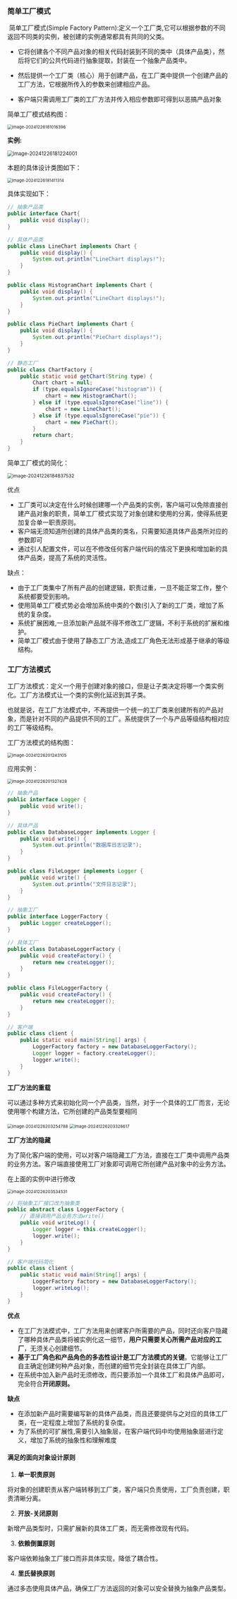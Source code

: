 ### 简单工厂模式

​	简单工厂模式(Simple Factory Pattern):定义一个工厂类,它可以根据参数的不同返回不同类的实例，被创建的实例通常都具有共同的父类。

- 它将创建各个不同产品对象的相关代码封装到不同的类中（具体产品类），然后将它们的公共代码进行抽象提取，封装在一个抽象产品类中。

- 然后提供一个工厂类（核心）用于创建产品，在工厂类中提供一个创建产品的工厂方法，它根据所传入的参数来创建相应产品。

- 客户端只需调用工厂类的工厂方法并传入相应参数即可得到以恶搞产品对象



简单工厂模式结构图：

<img src="https://typora-image-jiege.oss-cn-hangzhou.aliyuncs.com/jiegeisstudyingjava-12581/image-20241226181016396.png" alt="image-20241226181016396" style="zoom:67%;" />



**实例:**

<img src="https://typora-image-jiege.oss-cn-hangzhou.aliyuncs.com/jiegeisstudyingjava-12581/image-20241226181224001.png" alt="image-20241226181224001" style="zoom:80%;" />

本题的具体设计类图如下：

<img src="https://typora-image-jiege.oss-cn-hangzhou.aliyuncs.com/jiegeisstudyingjava-12581/image-20241226181411314.png" alt="image-20241226181411314" style="zoom:67%;" />

具体实现如下：

```java
// 抽象产品类
public interface Chart{
    public void display();
}

// 具体产品类
public class LineChart implements Chart {
    public void display() {
        System.out.println("LineChart displays!");
    }
}

public class HistogramChart implements Chart {
    public void display() {
        System.out.println("LineChart displays!");
    }
}

public class PieChart implements Chart {
    public void display() {
        System.out.println("PieChart displays!");
    }
}

// 静态工厂
public class ChartFactory {
    public static void getChart(String type) {
        Chart chart = null;
        if (type.equalsIgnoreCase("histogram")) {
            chart = new HistogramChart();
        } else if (type.equalsIgnoreCase("line")) {
            chart = new LineChart();
        } else if (type.equalsIgnoreCase("pie")) {
            chart = new PieChart();
        }
        return chart;
    }
}
```



简单工厂模式的简化：

<img src="https://typora-image-jiege.oss-cn-hangzhou.aliyuncs.com/jiegeisstudyingjava-12581/image-20241226184837532.png" alt="image-20241226184837532" style="zoom:75%;" />

优点

- 工厂类可以决定在什么时候创建哪一个产品类的实例，客户端可以免除直接创建产品对象的职责，简单工厂模式实现了对象创建和使用的分离，使得系统更加复合单一职责原则。
- 客户端无须知道所创建的具体产品类的类名，只需要知道具体产品类所对应的参数即可
- 通过引人配置文件，可以在不修改任何客户端代码的情况下更换和增加新的具体产品类，提高了系统的灵活性。

缺点：

- 由于工厂类集中了所有产品的创建逻辑，职责过重，一旦不能正常工作，整个系统都要受到影响。
- 使用简单工厂模式势必会增加系统中类的个数(引入了新的工厂类，增加了系统的复杂度。
- 系统扩展困难,一旦添加新产品就不得不修改工厂逻辑，不利于系统的扩展和维护。
- 简单工厂模式由于使用了静态工厂方法,造成工厂角色无法形成基于继承的等级结构。





### 工厂方法模式

工厂方法模式：定义一个用于创建对象的接口，但是让子类决定将哪一个类实例化。工厂方法模式让一个类的实例化延迟到其子类。

也就是说，在工厂方法模式中，不再提供一个统一的工厂类来创建所有的产品对象，而是针对不同的产品提供不同的工厂。系统提供了一个与产品等级结构相对应的工厂等级结构。



工厂方法模式的结构图：

<img src="https://typora-image-jiege.oss-cn-hangzhou.aliyuncs.com/jiegeisstudyingjava-12581/image-20241226201243105.png" alt="image-20241226201243105" style="zoom:67%;" />

应用实例：

<img src="https://typora-image-jiege.oss-cn-hangzhou.aliyuncs.com/jiegeisstudyingjava-12581/image-20241226201327428.png" alt="image-20241226201327428" style="zoom:67%;" />

```java
// 抽象产品
public interface Logger {
    public void write();
}

// 具体产品
public class DatabaseLogger implements Logger {
    public void write() {
        System.out.println("数据库日志记录");
    }
}

public class FileLogger implements Logger {
    public void write() {
        System.out.println("文件日志记录");
    }
}

// 抽象工厂
public interface LoggerFactory {
    public Logger createLogger();
}

// 具体工厂
public class DatabaseLoggerFactory {
    public void createFactory() {
        return new createLogger();
    }
}

public class FileLoggerFactory {
    public void createFactory() {
        return new createLogger();
    }
}

// 客户端
public class client {
    public static void main(String[] args) {
        LoggerFactory factory = new DatabaseLoggerFactory();
        Logger logger = factory.createLogger();
        logger.write();
    }
}
```



**工厂方法的重载**

可以通过多种方式来初始化同一个产品类，当然，对于一个具体的工厂而言，无论使用哪个构建方法，它所创建的产品类型要相同

<img src="https://typora-image-jiege.oss-cn-hangzhou.aliyuncs.com/jiegeisstudyingjava-12581/image-20241226203254788.png" alt="image-20241226203254788" style="zoom:67%;" />

<img src="../assets/工厂方法模式/image-20241226203326617.png" alt="image-20241226203326617" style="zoom:67%;" />



**工厂方法的隐藏**

为了简化客户端的使用，可以对客户端隐藏工厂方法，直接在工厂类中调用产品类的业务方法。客户端直接使用工厂对象即可调用它所创建产品对象中的业务方法。

在上面的实例中进行修改

<img src="https://typora-image-jiege.oss-cn-hangzhou.aliyuncs.com/jiegeisstudyingjava-12581/image-20241226203534531.png" alt="image-20241226203534531" style="zoom:67%;" />

```java
// 将抽象工厂接口改为抽象类
public abstract class LoggerFactory {
    // 直接调用产品业务方法write()
    public void writeLog() {
        Logger logger = this.createLogger();
        logger.write();
    }
}

// 客户端代码简化
public class client {
    public static void main(String[] args) {
        LoggerFactory factory = new DatabaseLoggerFactory();
        logger.writeLog();
    }
}
```

**优点**

- 在工厂方法模式中，工厂方法用来创建客户所需要的产品，同时还向客户隐藏了哪种具体产品类将被实例化这一细节，**用户只需要关心所需产品对应的工厂**，无须关心创建细节。
- **基于工厂角色和产品角色的多态性设计是工厂方法模式的关键**。它能够让工厂自主确定创建何种产品对象，而创建的细节完全封装在具体工厂内部。
- 在系统中加入新产品时无须修改，而只要添加一个具体工厂和具体产品即可，完全符合**开闭原则。**



**缺点**

- 在添加新产品时需要编写新的具体产品类，而且还要提供与之对应的具体工厂类，在一定程度上增加了系统的复杂度。
- 为了系统的可扩展性,需要引入抽象层，在客户端代码中均使用抽象层进行定义，增加了系统的抽象性和理解难度





#### 满足的面向对象设计原则

1. **单一职责原则**

 将对象的创建职责从客户端转移到工厂类，客户端只负责使用，工厂负责创建，职责清晰分离。

2. **开放-关闭原则**

新增产品类型时，只需扩展新的具体工厂类，而无需修改现有代码。

3. **依赖倒置原则**

客户端依赖抽象工厂接口而非具体实现，降低了耦合性。

4. **里氏替换原则**

通过多态使用具体产品，确保工厂方法返回的对象可以安全替换为抽象产品类型。



